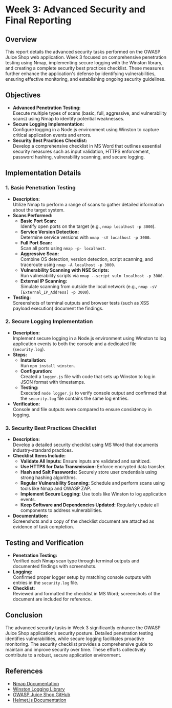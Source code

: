# Week 3: Advanced Security and Final Reporting

## Overview
This report details the advanced security tasks performed on the OWASP Juice Shop web application. Week 3 focused on comprehensive penetration testing using Nmap, implementing secure logging with the Winston library, and creating a complete security best practices checklist. These measures further enhance the application's defense by identifying vulnerabilities, ensuring effective monitoring, and establishing ongoing security guidelines.

## Objectives
- **Advanced Penetration Testing:**  
  Execute multiple types of scans (basic, full, aggressive, and vulnerability scans) using Nmap to identify potential weaknesses.
- **Secure Logging Implementation:**  
  Configure logging in a Node.js environment using Winston to capture critical application events and errors.
- **Security Best Practices Checklist:**  
  Develop a comprehensive checklist in MS Word that outlines essential security measures such as input validation, HTTPS enforcement, password hashing, vulnerability scanning, and secure logging.

## Implementation Details

### 1. Basic Penetration Testing
- **Description:**  
  Utilize Nmap to perform a range of scans to gather detailed information about the target system.
- **Scans Performed:**
  - **Basic Port Scan:**  
    Identify open ports on the target (e.g., `nmap localhost -p 3000`).
  - **Service Version Detection:**  
    Determine service versions with `nmap -sV localhost -p 3000`.
  - **Full Port Scan:**  
    Scan all ports using `nmap -p- localhost`.
  - **Aggressive Scan:**  
    Combine OS detection, version detection, script scanning, and traceroute using `nmap -A localhost -p 3000`.
  - **Vulnerability Scanning with NSE Scripts:**  
    Run vulnerability scripts via `nmap --script vuln localhost -p 3000`.
  - **External IP Scanning:**  
    Simulate scanning from outside the local network (e.g., `nmap -sV [External_IP_Address] -p 3000`).
- **Testing:**  
  Screenshots of terminal outputs and browser tests (such as XSS payload execution) document the findings.

### 2. Secure Logging Implementation
- **Description:**  
  Implement secure logging in a Node.js environment using Winston to log application events to both the console and a dedicated file (`security.log`).
- **Steps:**
  - **Installation:**  
    Run `npm install winston`.
  - **Configuration:**  
    Created a `logger.js` file with code that sets up Winston to log in JSON format with timestamps.
  - **Testing:**  
    Executed `node logger.js` to verify console output and confirmed that the `security.log` file contains the same log entries.
- **Verification:**  
  Console and file outputs were compared to ensure consistency in logging.

### 3. Security Best Practices Checklist
- **Description:**  
  Develop a detailed security checklist using MS Word that documents industry-standard practices.
- **Checklist Items Include:**
  - **Validate All Inputs:** Ensure inputs are validated and sanitized.
  - **Use HTTPS for Data Transmission:** Enforce encrypted data transfer.
  - **Hash and Salt Passwords:** Securely store user credentials using strong hashing algorithms.
  - **Regular Vulnerability Scanning:** Schedule and perform scans using tools like Nmap and OWASP ZAP.
  - **Implement Secure Logging:** Use tools like Winston to log application events.
  - **Keep Software and Dependencies Updated:** Regularly update all components to address vulnerabilities.
- **Documentation:**  
  Screenshots and a copy of the checklist document are attached as evidence of task completion.

## Testing and Verification
- **Penetration Testing:**  
  Verified each Nmap scan type through terminal outputs and documented findings with screenshots.
- **Logging:**  
  Confirmed proper logger setup by matching console outputs with entries in the `security.log` file.
- **Checklist:**  
  Reviewed and formatted the checklist in MS Word; screenshots of the document are included for reference.

## Conclusion
The advanced security tasks in Week 3 significantly enhance the OWASP Juice Shop application’s security posture. Detailed penetration testing identifies vulnerabilities, while secure logging facilitates proactive monitoring. The security checklist provides a comprehensive guide to maintain and improve security over time. These efforts collectively contribute to a robust, secure application environment.

## References
- [Nmap Documentation](https://nmap.org/)
- [Winston Logging Library](https://github.com/winstonjs/winston)
- [OWASP Juice Shop GitHub](https://github.com/juice-shop/juice-shop)
- [Helmet.js Documentation](https://helmetjs.github.io/)
